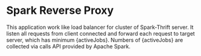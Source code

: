 # Spark Reverse Proxy
This application work like load balancer for cluster of Spark-Thrift server. It listen all requests from client connected and forward each request to target server, which has minimum {activeJobs}. Numbers of {activeJobs} are collected via calls API provided by Apache Spark.
